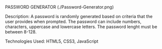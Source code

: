 PASSWORD GENERATOR
(./Password-Generator.png)


Description: A password is randomly generated based on criteria that the user provides when prompted. The password can include numbers, characters, uppercase and lowercase letters. The password lenght must be between 8-128.



Technologies Used: HTML5, CSS3, JavaScript

